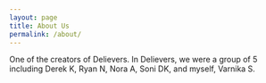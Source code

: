 ```yaml
---
layout: page
title: About Us
permalink: /about/
---
```


One of the creators of Delievers. In Delievers, we were a group of 5 including Derek K, Ryan N, Nora A, Soni DK, and myself, Varnika S.
